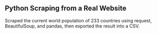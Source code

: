 ## Python Scraping from a Real Website

Scraped the current world population of 233 countries using request, BeautifulSoup, and pandas, then exported the result into a CSV.

